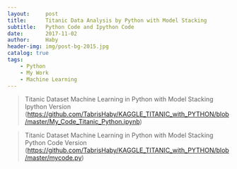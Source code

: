 ```yaml
---
layout:     post
title:      Titanic Data Analysis by Python with Model Stacking
subtitle:   Python Code and Ipython Code
date:       2017-11-02
author:     Haby
header-img: img/post-bg-2015.jpg
catalog: true
tags:
    - Python
    - My Work
    - Machine Learning
---
```



> Titanic Dataset Machine Learning in Python with Model Stacking Ipython Version  (https://github.com/TabrisHaby/KAGGLE_TITANIC_with_PYTHON/blob/master/My_Code_Titanic_Python.ipynb)

> Titanic Dataset Machine Learning in Python with Model Stacking Python Code Version  (https://github.com/TabrisHaby/KAGGLE_TITANIC_with_PYTHON/blob/master/mycode.py)
